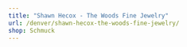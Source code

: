 ```yaml
---
title: "Shawn Hecox - The Woods Fine Jewelry"
url: /denver/shawn-hecox-the-woods-fine-jewelry/
shop: Schmuck
---
```


